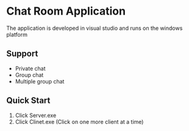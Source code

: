 # Chat Room Application

The application is developed in visual studio and runs on the windows platform

## Support

- Private chat
- Group chat
- Multiple group chat

## Quick Start

1. Click Server.exe
2. Click Clinet.exe (Click on one more client at a time)
